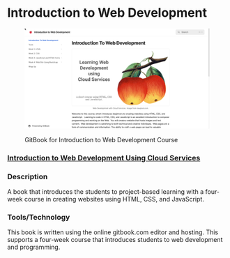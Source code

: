 # Introduction to Web Development

<figure><img src="../.gitbook/assets/apple-web-dev.png" alt=""><figcaption><p>GitBook for Introduction to Web Development Course</p></figcaption></figure>



### [Introduction to Web Development Using Cloud Services](https://rpeltz.gitbook.io/introduction-to-web-development)

### Description

A book that introduces the students to project-based learning with a four-week course in creating websites using HTML, CSS, and JavaScript.

### Tools/Technology

This book is written using the online gitbook.com editor and hosting. This supports a four-week course that introduces students to web development and programming.
